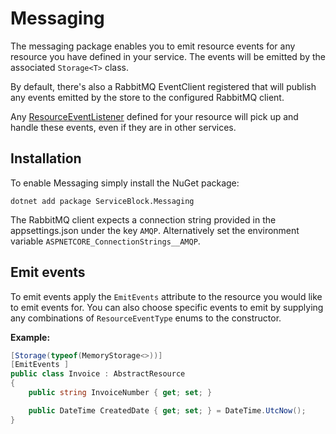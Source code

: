 # Messaging

The messaging package enables you to emit resource events for any resource you have defined in your service. The events will be emitted by the associated `Storage<T>` class.

By default, there's also a RabbitMQ EventClient registered that will publish any events emitted by the store to the configured RabbitMQ client.

Any [ResourceEventListener](resourceeventlisteners.md) defined for your resource will pick up and handle these events, even if they are in other services.

## Installation

To enable Messaging simply install the NuGet package:

```text
dotnet add package ServiceBlock.Messaging
```

The RabbitMQ client expects a connection string provided in the appsettings.json under the key `AMQP`. Alternatively set the environment variable `ASPNETCORE_ConnectionStrings__AMQP`.

## Emit events

To emit events apply the `EmitEvents` attribute to the resource you would like to emit events for. You can also choose specific events to emit by supplying any combinations of `ResourceEventType` enums to the constructor.

**Example:**

```csharp
[Storage(typeof(MemoryStorage<>))]
[EmitEvents ]
public class Invoice : AbstractResource
{
    public string InvoiceNumber { get; set; }

    public DateTime CreatedDate { get; set; } = DateTime.UtcNow();
}
```

